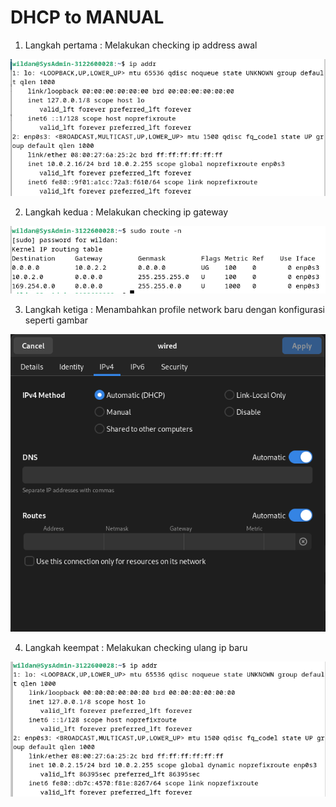 # DHCP to MANUAL

1. Langkah pertama : Melakukan checking ip address awal

![SysAdmin](1.png)

2. Langkah kedua : Melakukan checking ip gateway

![SysAdmin](2.png)

3. Langkah ketiga : Menambahkan profile network baru dengan konfigurasi seperti gambar

![SysAdmin](3.png)

4. Langkah keempat : Melakukan checking ulang ip baru

![SysAdmin](4.png)
